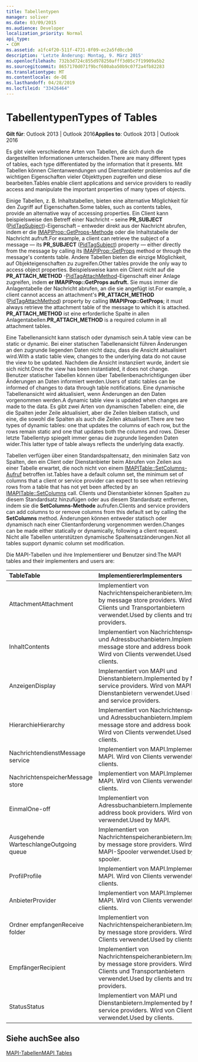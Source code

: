 ```yaml
---
title: Tabellentypen
manager: soliver
ms.date: 03/09/2015
ms.audience: Developer
localization_priority: Normal
api_type:
- COM
ms.assetid: a1fc4f20-511f-4721-8f09-ec2a5fd0ccb0
description: 'Letzte Änderung: Montag, 9. März 2015'
ms.openlocfilehash: 732b3d724c855d978250afff3d05c7f19909a5b2
ms.sourcegitcommit: 8657170d071f9bcf680aba50b9c07f2a4fb82283
ms.translationtype: MT
ms.contentlocale: de-DE
ms.lasthandoff: 04/28/2019
ms.locfileid: "33426464"
---
```

# <a name="types-of-tables"></a><span data-ttu-id="e9e87-103">Tabellentypen</span><span class="sxs-lookup"><span data-stu-id="e9e87-103">Types of Tables</span></span>

  
  
<span data-ttu-id="e9e87-104">**Gilt für**: Outlook 2013 | Outlook 2016</span><span class="sxs-lookup"><span data-stu-id="e9e87-104">**Applies to**: Outlook 2013 | Outlook 2016</span></span> 
  
<span data-ttu-id="e9e87-105">Es gibt viele verschiedene Arten von Tabellen, die sich durch die dargestellten Informationen unterscheiden.</span><span class="sxs-lookup"><span data-stu-id="e9e87-105">There are many different types of tables, each type differentiated by the information that it presents.</span></span> <span data-ttu-id="e9e87-106">Mit Tabellen können Clientanwendungen und Dienstanbieter problemlos auf die wichtigen Eigenschaften vieler Objekttypen zugreifen und diese bearbeiten.</span><span class="sxs-lookup"><span data-stu-id="e9e87-106">Tables enable client applications and service providers to readily access and manipulate the important properties of many types of objects.</span></span> 
  
<span data-ttu-id="e9e87-107">Einige Tabellen, z. B. Inhaltstabellen, bieten eine alternative Möglichkeit für den Zugriff auf Eigenschaften.</span><span class="sxs-lookup"><span data-stu-id="e9e87-107">Some tables, such as contents tables, provide an alternative way of accessing properties.</span></span> <span data-ttu-id="e9e87-108">Ein Client kann beispielsweise den Betreff einer Nachricht – seine **PR_SUBJECT** ([PidTagSubject](pidtagsubject-canonical-property.md))-Eigenschaft – entweder direkt aus der Nachricht abrufen, indem er die [IMAPIProp::GetProps-Methode](imapiprop-getprops.md) oder die Inhaltstabelle der Nachricht aufruft.</span><span class="sxs-lookup"><span data-stu-id="e9e87-108">For example, a client can retrieve the subject of a message — its **PR_SUBJECT** ([PidTagSubject](pidtagsubject-canonical-property.md)) property — either directly from the message by calling its [IMAPIProp::GetProps](imapiprop-getprops.md) method or through the message's contents table.</span></span> <span data-ttu-id="e9e87-109">Andere Tabellen bieten die einzige Möglichkeit, auf Objekteigenschaften zu zugreifen.</span><span class="sxs-lookup"><span data-stu-id="e9e87-109">Other tables provide the only way to access object properties.</span></span> <span data-ttu-id="e9e87-110">Beispielsweise kann ein Client nicht auf die **PR_ATTACH_METHOD** -[PidTagAttachMethod](pidtagattachmethod-canonical-property.md)-Eigenschaft einer Anlage zugreifen, indem **er IMAPIProp::GetProps aufruft.** Sie muss immer die Anlagentabelle der Nachricht abrufen, an die sie angefügt ist.</span><span class="sxs-lookup"><span data-stu-id="e9e87-110">For example, a client cannot access an attachment's **PR_ATTACH_METHOD** ([PidTagAttachMethod](pidtagattachmethod-canonical-property.md)) property by calling **IMAPIProp::GetProps**; it must always retrieve the attachment table of the message to which it is attached.</span></span> <span data-ttu-id="e9e87-111">**PR_ATTACH_METHOD** ist eine erforderliche Spalte in allen Anlagentabellen.</span><span class="sxs-lookup"><span data-stu-id="e9e87-111">**PR_ATTACH_METHOD** is a required column in all attachment tables.</span></span> 
  
<span data-ttu-id="e9e87-112">Eine Tabellenansicht kann statisch oder dynamisch sein.</span><span class="sxs-lookup"><span data-stu-id="e9e87-112">A table view can be static or dynamic.</span></span> <span data-ttu-id="e9e87-113">Bei einer statischen Tabellenansicht führen Änderungen an den zugrunde liegenden Daten nicht dazu, dass die Ansicht aktualisiert wird.</span><span class="sxs-lookup"><span data-stu-id="e9e87-113">With a static table view, changes to the underlying data do not cause the view to be updated.</span></span> <span data-ttu-id="e9e87-114">Nachdem die Ansicht instanziiert wurde, ändert sie sich nicht.</span><span class="sxs-lookup"><span data-stu-id="e9e87-114">Once the view has been instantiated, it does not change.</span></span> <span data-ttu-id="e9e87-115">Benutzer statischer Tabellen können über Tabellenbenachrichtigungen über Änderungen an Daten informiert werden.</span><span class="sxs-lookup"><span data-stu-id="e9e87-115">Users of static tables can be informed of changes to data through table notifications.</span></span> <span data-ttu-id="e9e87-116">Eine dynamische Tabellenansicht wird aktualisiert, wenn Änderungen an den Daten vorgenommen werden.</span><span class="sxs-lookup"><span data-stu-id="e9e87-116">A dynamic table view is updated when changes are made to the data.</span></span> <span data-ttu-id="e9e87-117">Es gibt zwei Arten von dynamischen Tabellen: eine, die die Spalten jeder Zeile aktualisiert, aber die Zeilen bleiben statisch, und eine, die sowohl die Spalten als auch die Zeilen aktualisiert.</span><span class="sxs-lookup"><span data-stu-id="e9e87-117">There are two types of dynamic tables: one that updates the columns of each row, but the rows remain static and one that updates both the columns and rows.</span></span> <span data-ttu-id="e9e87-118">Dieser letzte Tabellentyp spiegelt immer genau die zugrunde liegenden Daten wider.</span><span class="sxs-lookup"><span data-stu-id="e9e87-118">This latter type of table always reflects the underlying data exactly.</span></span>
  
<span data-ttu-id="e9e87-119">Tabellen verfügen über einen Standardspaltensatz, den minimalen Satz von Spalten, den ein Client oder Dienstanbieter beim Abrufen von Zeilen aus einer Tabelle erwartet, die noch nicht von einem [IMAPITable::SetColumns-Aufruf](imapitable-setcolumns.md) betroffen ist.</span><span class="sxs-lookup"><span data-stu-id="e9e87-119">Tables have a default column set, the minimum set of columns that a client or service provider can expect to see when retrieving rows from a table that has not yet been affected by an [IMAPITable::SetColumns](imapitable-setcolumns.md) call.</span></span> <span data-ttu-id="e9e87-120">Clients und Dienstanbieter können Spalten zu diesem Standardsatz hinzufügen oder aus diesem Standardsatz entfernen, indem sie die **SetColumns-Methode** aufrufen.</span><span class="sxs-lookup"><span data-stu-id="e9e87-120">Clients and service providers can add columns to or remove columns from this default set by calling the **SetColumns** method.</span></span> <span data-ttu-id="e9e87-121">Änderungen können entweder statisch oder dynamisch nach einer Clientanforderung vorgenommen werden.</span><span class="sxs-lookup"><span data-stu-id="e9e87-121">Changes can be made either statically or dynamically, following a client request.</span></span> <span data-ttu-id="e9e87-122">Nicht alle Tabellen unterstützen dynamische Spaltensatzänderungen.</span><span class="sxs-lookup"><span data-stu-id="e9e87-122">Not all tables support dynamic column set modification.</span></span> 
  
<span data-ttu-id="e9e87-123">Die MAPI-Tabellen und ihre Implementierer und Benutzer sind:</span><span class="sxs-lookup"><span data-stu-id="e9e87-123">The MAPI tables and their implementers and users are:</span></span>
  
|<span data-ttu-id="e9e87-124">**Table**</span><span class="sxs-lookup"><span data-stu-id="e9e87-124">**Table**</span></span>|<span data-ttu-id="e9e87-125">**Implementierer**</span><span class="sxs-lookup"><span data-stu-id="e9e87-125">**Implementers**</span></span>|
|:-----|:-----|
|<span data-ttu-id="e9e87-126">Attachment</span><span class="sxs-lookup"><span data-stu-id="e9e87-126">Attachment</span></span>  <br/> |<span data-ttu-id="e9e87-127">Implementiert von Nachrichtenspeicheranbietern.</span><span class="sxs-lookup"><span data-stu-id="e9e87-127">Implemented by message store providers.</span></span> <span data-ttu-id="e9e87-128">Wird von Clients und Transportanbietern verwendet.</span><span class="sxs-lookup"><span data-stu-id="e9e87-128">Used by clients and transport providers.</span></span>  <br/> |
|<span data-ttu-id="e9e87-129">Inhalt</span><span class="sxs-lookup"><span data-stu-id="e9e87-129">Contents</span></span>  <br/> |<span data-ttu-id="e9e87-130">Implementiert von Nachrichtenspeicher- und Adressbuchanbietern.</span><span class="sxs-lookup"><span data-stu-id="e9e87-130">Implemented by message store and address book providers.</span></span> <span data-ttu-id="e9e87-131">Wird von Clients verwendet.</span><span class="sxs-lookup"><span data-stu-id="e9e87-131">Used by clients.</span></span>  <br/> |
|<span data-ttu-id="e9e87-132">Anzeigen</span><span class="sxs-lookup"><span data-stu-id="e9e87-132">Display</span></span>  <br/> |<span data-ttu-id="e9e87-133">Implementiert von MAPI und Dienstanbietern.</span><span class="sxs-lookup"><span data-stu-id="e9e87-133">Implemented by MAPI and service providers.</span></span> <span data-ttu-id="e9e87-134">Wird von MAPI und Dienstanbietern verwendet.</span><span class="sxs-lookup"><span data-stu-id="e9e87-134">Used by MAPI and service providers.</span></span>  <br/> |
|<span data-ttu-id="e9e87-135">Hierarchie</span><span class="sxs-lookup"><span data-stu-id="e9e87-135">Hierarchy</span></span>  <br/> |<span data-ttu-id="e9e87-136">Implementiert von Nachrichtenspeicher- und Adressbuchanbietern.</span><span class="sxs-lookup"><span data-stu-id="e9e87-136">Implemented by message store and address book providers.</span></span> <span data-ttu-id="e9e87-137">Wird von Clients verwendet.</span><span class="sxs-lookup"><span data-stu-id="e9e87-137">Used by clients.</span></span>  <br/> |
|<span data-ttu-id="e9e87-138">Nachrichtendienst</span><span class="sxs-lookup"><span data-stu-id="e9e87-138">Message service</span></span>  <br/> |<span data-ttu-id="e9e87-139">Implementiert von MAPI.</span><span class="sxs-lookup"><span data-stu-id="e9e87-139">Implemented by MAPI.</span></span> <span data-ttu-id="e9e87-140">Wird von Clients verwendet.</span><span class="sxs-lookup"><span data-stu-id="e9e87-140">Used by clients.</span></span>  <br/> |
|<span data-ttu-id="e9e87-141">Nachrichtenspeicher</span><span class="sxs-lookup"><span data-stu-id="e9e87-141">Message store</span></span>  <br/> |<span data-ttu-id="e9e87-142">Implementiert von MAPI.</span><span class="sxs-lookup"><span data-stu-id="e9e87-142">Implemented by MAPI.</span></span> <span data-ttu-id="e9e87-143">Wird von Clients verwendet.</span><span class="sxs-lookup"><span data-stu-id="e9e87-143">Used by clients.</span></span>  <br/> |
|<span data-ttu-id="e9e87-144">Einmal</span><span class="sxs-lookup"><span data-stu-id="e9e87-144">One-off</span></span>  <br/> |<span data-ttu-id="e9e87-145">Implementiert von Adressbuchanbietern.</span><span class="sxs-lookup"><span data-stu-id="e9e87-145">Implemented by address book providers.</span></span> <span data-ttu-id="e9e87-146">Wird von MAPI verwendet.</span><span class="sxs-lookup"><span data-stu-id="e9e87-146">Used by MAPI.</span></span>  <br/> |
|<span data-ttu-id="e9e87-147">Ausgehende Warteschlange</span><span class="sxs-lookup"><span data-stu-id="e9e87-147">Outgoing queue</span></span>  <br/> |<span data-ttu-id="e9e87-148">Implementiert von Nachrichtenspeicheranbietern.</span><span class="sxs-lookup"><span data-stu-id="e9e87-148">Implemented by message store providers.</span></span> <span data-ttu-id="e9e87-149">Wird vom MAPI-Spooler verwendet.</span><span class="sxs-lookup"><span data-stu-id="e9e87-149">Used by MAPI spooler.</span></span>  <br/> |
|<span data-ttu-id="e9e87-150">Profil</span><span class="sxs-lookup"><span data-stu-id="e9e87-150">Profile</span></span>  <br/> |<span data-ttu-id="e9e87-151">Implementiert von MAPI.</span><span class="sxs-lookup"><span data-stu-id="e9e87-151">Implemented by MAPI.</span></span> <span data-ttu-id="e9e87-152">Wird von Clients verwendet.</span><span class="sxs-lookup"><span data-stu-id="e9e87-152">Used by clients.</span></span>  <br/> |
|<span data-ttu-id="e9e87-153">Anbieter</span><span class="sxs-lookup"><span data-stu-id="e9e87-153">Provider</span></span>  <br/> |<span data-ttu-id="e9e87-154">Implementiert von MAPI.</span><span class="sxs-lookup"><span data-stu-id="e9e87-154">Implemented by MAPI.</span></span> <span data-ttu-id="e9e87-155">Wird von Clients verwendet.</span><span class="sxs-lookup"><span data-stu-id="e9e87-155">Used by clients.</span></span>  <br/> |
|<span data-ttu-id="e9e87-156">Ordner empfangen</span><span class="sxs-lookup"><span data-stu-id="e9e87-156">Receive folder</span></span>  <br/> |<span data-ttu-id="e9e87-157">Implementiert von Nachrichtenspeicheranbietern.</span><span class="sxs-lookup"><span data-stu-id="e9e87-157">Implemented by message store providers.</span></span> <span data-ttu-id="e9e87-158">Wird von Clients verwendet.</span><span class="sxs-lookup"><span data-stu-id="e9e87-158">Used by clients.</span></span>  <br/> |
|<span data-ttu-id="e9e87-159">Empfänger</span><span class="sxs-lookup"><span data-stu-id="e9e87-159">Recipient</span></span>  <br/> |<span data-ttu-id="e9e87-160">Implementiert von Nachrichtenspeicheranbietern.</span><span class="sxs-lookup"><span data-stu-id="e9e87-160">Implemented by message store providers.</span></span> <span data-ttu-id="e9e87-161">Wird von Clients und Transportanbietern verwendet.</span><span class="sxs-lookup"><span data-stu-id="e9e87-161">Used by clients and transport providers.</span></span>  <br/> |
|<span data-ttu-id="e9e87-162">Status</span><span class="sxs-lookup"><span data-stu-id="e9e87-162">Status</span></span>  <br/> |<span data-ttu-id="e9e87-163">Implementiert von MAPI und Dienstanbietern.</span><span class="sxs-lookup"><span data-stu-id="e9e87-163">Implemented by MAPI and service providers.</span></span> <span data-ttu-id="e9e87-164">Wird von Clients verwendet.</span><span class="sxs-lookup"><span data-stu-id="e9e87-164">Used by clients.</span></span>  <br/> |
   
## <a name="see-also"></a><span data-ttu-id="e9e87-165">Siehe auch</span><span class="sxs-lookup"><span data-stu-id="e9e87-165">See also</span></span>



[<span data-ttu-id="e9e87-166">MAPI-Tabellen</span><span class="sxs-lookup"><span data-stu-id="e9e87-166">MAPI Tables</span></span>](mapi-tables.md)

